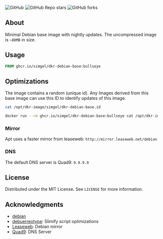 ![GitHub](https://img.shields.io/github/license/simgel/dkr-debian-base?style=for-the-badge)
![GitHub Repo stars](https://img.shields.io/github/stars/simgel/dkr-debian-base?style=for-the-badge)
![GitHub forks](https://img.shields.io/github/forks/simgel/dkr-debian-base?style=for-the-badge)

## About

Minimal Debian base image with nightly updates.
The uncompressed image is `~80MB`  in size.

## Usage

```Dockerfile
FROM ghcr.io/simgel/dkr-debian-base:bullseye
```


## Optimizations

The image contains a random (unique id). Any Images derived from this base image can use this ID to identify updates of this image.

```sh
cat /opt/dkr-image/simgel/dkr-debian-base.id

docker run --rm ghcr.io/simgel/dkr-debian-base:bullseye cat /opt/dkr-image/simgel/dkr-debian-base.id
```

### Mirror

Apt uses a faster mirror from leaseweb: `http://mirror.leaseweb.net/debian` 

### DNS

The default DNS server is Quad9: `9.9.9.9`


## License

Distributed under the MIT License. See `LICENSE` for more information.


## Acknowledgments

* [debian](https://www.debian.org/)
* [debuerreotype](https://github.com/debuerreotype/debuerreotype): Slimify script optimizations
* [Leaseweb](https://mirror.leaseweb.net/): Debian mirror
* [Quad9](https://www.quad9.net/): DNS Server